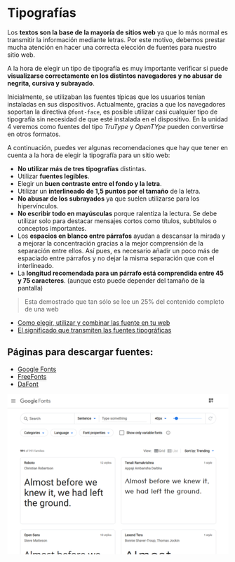 # Tipografías

Los **textos son la base de la mayoría de sitios web** ya que lo más normal es transmitir la información mediante letras. Por este motivo, debemos prestar mucha atención en hacer una correcta elección de fuentes para nuestro sitio web.

A la hora de elegir un tipo de tipografía es muy importante verificar si puede **visualizarse correctamente en los distintos navegadores y no abusar de negrita, cursiva y subrayado**.

Inicialmente, se utilizaban las fuentes típicas que los usuarios tenían instaladas en sus dispositivos. Actualmente, gracias a que los navegadores soportan la directiva `@font-face`, es posible utilizar casi cualquier tipo de tipografía sin necesidad de que esté instalada en el dispositivo. En la unidad 4 veremos como fuentes del tipo *TruType* y *OpenTYpe* pueden convertirse en otros formatos.

A continuación, puedes ver algunas recomendaciones que hay que tener en cuenta a la hora de elegir la tipografía para un sitio web:

-   **No utilizar más de tres tipografías** distintas.
-   Utilizar **fuentes legibles**.
-   Elegir un **buen contraste entre el fondo y la letra**.
-   Utilizar un **interlineado de 1,5 puntos por el tamaño** de la letra.
-   **No abusar de los subrayados** ya que suelen utilizarse para los hipervínculos.
-   **No escribir todo en mayúsculas** porque ralentiza la lectura. Se debe utilizar solo para destacar mensajes cortos como títulos, subtítulos o conceptos importantes.
-   Los **espacios en blanco entre párrafos** ayudan a descansar la mirada y a mejorar la concentración gracias a la mejor comprensión de la separación entre ellos. Así pues, es necesario añadir un poco más de espaciado entre párrafos y no dejar la misma separación que con el interlineado.
-   La **longitud recomendada para un párrafo está comprendida entre 45 y 75 caracteres**. (aunque esto puede depender del tamaño de la pantalla)

> Esta demostrado que tan sólo se lee un 25% del contenido completo de una web

- [Como elegir, utilizar y combinar las fuente en tu web](https://www.arturogarcia.com/elegir-combinar-tipografias-web/)
- [El significado que transmiten las fuentes tipográficas](topicflower.com/blog/el-significado-que-transmiten-las-fuentes-tipograficas/)

## Páginas para descargar fuentes:
- [Google Fonts](https://fonts.google.com/)
- [FreeFonts](https://www.1001freefonts.com/es/)
- [DaFont](https://www.dafont.com/es/)

![Google Fonts](img/04_01-Google-Fonts.png)